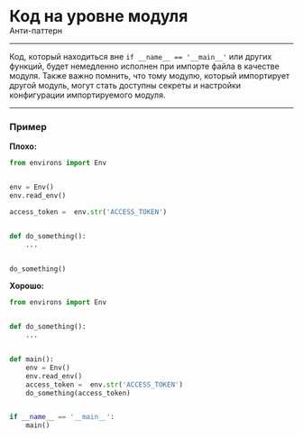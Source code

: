 
<div class="sticky-header">
  <div>
    <h1 style="margin: 0;">Код на уровне модуля</h1>
    <p style="margin: 0;">Анти-паттерн</p>
  </div>
</div>

***

Код, который находиться вне `if __name__ == '__main__'` или других функций, будет немедленно исполнен при импорте файла в качестве модуля. Также важно помнить, что тому модулю, который импортирует другой модуль, могут стать доступны секреты и настройки конфигурации импортируемого модуля.

***

### Пример 

**Плохо:**
```python
from environs import Env


env = Env()
env.read_env()

access_token =  env.str('ACCESS_TOKEN')


def do_something():
    ...


do_something()
```
**Хорошо:**
```python
from environs import Env


def do_something():
    ...


def main():
    env = Env()
    env.read_env()
    access_token =  env.str('ACCESS_TOKEN')
    do_something(access_token)


if __name__ == '__main__':
    main()
```

